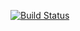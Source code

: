 [![Build Status](https://dev.azure.com/gsowjanya97/AgileProject/_apis/build/status%2FAZ400practice97.gitapp?branchName=master)](https://dev.azure.com/gsowjanya97/AgileProject/_build/latest?definitionId=21&branchName=master)
